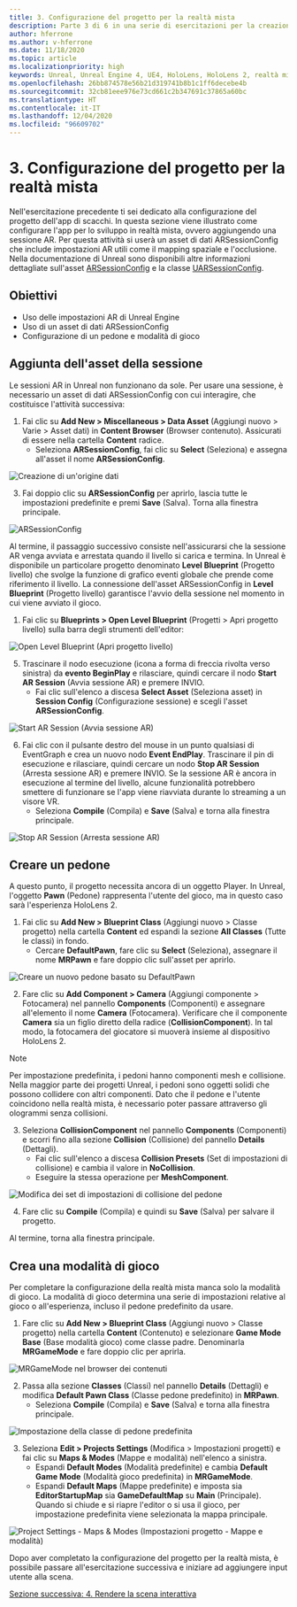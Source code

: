 ```yaml
---
title: 3. Configurazione del progetto per la realtà mista
description: Parte 3 di 6 in una serie di esercitazioni per la creazione di un'app per gli scacchi con Unreal Engine 4 e il plug-in UX Tools di Mixed Reality Toolkit
author: hferrone
ms.author: v-hferrone
ms.date: 11/18/2020
ms.topic: article
ms.localizationpriority: high
keywords: Unreal, Unreal Engine 4, UE4, HoloLens, HoloLens 2, realtà mista, esercitazione, guida introduttiva, mrtk, uxt, UX Tools, documentazione, visore VR realtà mista, visore VR di windows mixed reality, visore per realtà virtuale
ms.openlocfilehash: 26bb874578e56b21d319741b8b1c1ff6decebe4b
ms.sourcegitcommit: 32cb81eee976e73cd661c2b347691c37865a60bc
ms.translationtype: HT
ms.contentlocale: it-IT
ms.lasthandoff: 12/04/2020
ms.locfileid: "96609702"
---
```

# <a name="3-setting-up-your-project-for-mixed-reality"></a>3. Configurazione del progetto per la realtà mista

Nell'esercitazione precedente ti sei dedicato alla configurazione del progetto dell'app di scacchi. In questa sezione viene illustrato come configurare l'app per lo sviluppo in realtà mista, ovvero aggiungendo una sessione AR. Per questa attività si userà un asset di dati ARSessionConfig che include impostazioni AR utili come il mapping spaziale e l'occlusione. Nella documentazione di Unreal sono disponibili altre informazioni dettagliate sull'asset [ARSessionConfig](https://docs.unrealengine.com/en-US/PythonAPI/class/ARSessionConfig.html) e la classe [UARSessionConfig](https://docs.unrealengine.com/en-US/API/Runtime/AugmentedReality/UARSessionConfig/index.html).

## <a name="objectives"></a>Obiettivi

* Uso delle impostazioni AR di Unreal Engine
* Uso di un asset di dati ARSessionConfig
* Configurazione di un pedone e modalità di gioco

## <a name="adding-the-session-asset"></a>Aggiunta dell'asset della sessione

Le sessioni AR in Unreal non funzionano da sole. Per usare una sessione, è necessario un asset di dati ARSessionConfig con cui interagire, che costituisce l'attività successiva:

1. Fai clic su **Add New > Miscellaneous > Data Asset** (Aggiungi nuovo > Varie > Asset dati) in **Content Browser** (Browser contenuto). Assicurati di essere nella cartella **Content** radice.
    * Seleziona **ARSessionConfig**, fai clic su **Select** (Seleziona) e assegna all'asset il nome **ARSessionConfig**.

![Creazione di un'origine dati](images/unreal-uxt/3-createasset.PNG)

3. Fai doppio clic su **ARSessionConfig** per aprirlo, lascia tutte le impostazioni predefinite e premi **Save** (Salva). Torna alla finestra principale.

![ARSessionConfig](images/unreal-uxt/3-arsessionconfig.PNG)

Al termine, il passaggio successivo consiste nell'assicurarsi che la sessione AR venga avviata e arrestata quando il livello si carica e termina. In Unreal è disponibile un particolare progetto denominato **Level Blueprint** (Progetto livello) che svolge la funzione di grafico eventi globale che prende come riferimento il livello. La connessione dell'asset ARSessionConfig in **Level Blueprint** (Progetto livello) garantisce l'avvio della sessione nel momento in cui viene avviato il gioco.

1. Fai clic su **Blueprints > Open Level Blueprint** (Progetti > Apri progetto livello) sulla barra degli strumenti dell'editor:

![Open Level Blueprint (Apri progetto livello)](images/unreal-uxt/3-level-blueprint.PNG)

5. Trascinare il nodo esecuzione (icona a forma di freccia rivolta verso sinistra) da **evento BeginPlay** e rilasciare, quindi cercare il nodo **Start AR Session** (Avvia sessione AR) e premere INVIO.  
    * Fai clic sull'elenco a discesa **Select Asset** (Seleziona asset) in **Session Config** (Configurazione sessione) e scegli l'asset **ARSessionConfig**.

![Start AR Session (Avvia sessione AR)](images/unreal-uxt/3-start-ar-session.PNG)

6. Fai clic con il pulsante destro del mouse in un punto qualsiasi di EventGraph e crea un nuovo nodo **Event EndPlay**. Trascinare il pin di esecuzione e rilasciare, quindi cercare un nodo **Stop AR Session** (Arresta sessione AR) e premere INVIO. Se la sessione AR è ancora in esecuzione al termine del livello, alcune funzionalità potrebbero smettere di funzionare se l'app viene riavviata durante lo streaming a un visore VR.
    * Seleziona **Compile** (Compila) e **Save** (Salva) e torna alla finestra principale.

![Stop AR Session (Arresta sessione AR)](images/unreal-uxt/3-stoparsession.PNG)

## <a name="create-a-pawn"></a>Creare un pedone

A questo punto, il progetto necessita ancora di un oggetto Player. In Unreal, l'oggetto **Pawn** (Pedone) rappresenta l'utente del gioco, ma in questo caso sarà l'esperienza HoloLens 2.

1. Fai clic su **Add New > Blueprint Class** (Aggiungi nuovo > Classe progetto) nella cartella **Content** ed espandi la sezione **All Classes** (Tutte le classi) in fondo.
    * Cercare **DefaultPawn**, fare clic su **Select** (Seleziona), assegnare il nome **MRPawn** e fare doppio clic sull'asset per aprirlo.

![Creare un nuovo pedone basato su DefaultPawn](images/unreal-uxt/3-defaultpawn.PNG)

2. Fare clic su **Add Component > Camera** (Aggiungi componente > Fotocamera) nel pannello **Components** (Componenti) e assegnare all'elemento il nome **Camera** (Fotocamera). Verificare che il componente **Camera** sia un figlio diretto della radice (**CollisionComponent**). In tal modo, la fotocamera del giocatore si muoverà insieme al dispositivo HoloLens 2.

> [!NOTE]
> Per impostazione predefinita, i pedoni hanno componenti mesh e collisione. Nella maggior parte dei progetti Unreal, i pedoni sono oggetti solidi che possono collidere con altri componenti. Dato che il pedone e l'utente coincidono nella realtà mista, è necessario poter passare attraverso gli ologrammi senza collisioni.

3. Seleziona **CollisionComponent** nel pannello **Components** (Componenti) e scorri fino alla sezione **Collision** (Collisione) del pannello **Details** (Dettagli).
    * Fai clic sull'elenco a discesa **Collision Presets** (Set di impostazioni di collisione) e cambia il valore in **NoCollision**.
    * Eseguire la stessa operazione per **MeshComponent**.

![Modifica dei set di impostazioni di collisione del pedone](images/unreal-uxt/3-nocollision.PNG)

4. Fare clic su **Compile** (Compila) e quindi su **Save** (Salva) per salvare il progetto.

Al termine, torna alla finestra principale.

## <a name="create-a-game-mode"></a>Crea una modalità di gioco

Per completare la configurazione della realtà mista manca solo la modalità di gioco. La modalità di gioco determina una serie di impostazioni relative al gioco o all'esperienza, incluso il pedone predefinito da usare.

1.  Fare clic su **Add New > Blueprint Class** (Aggiungi nuovo > Classe progetto) nella cartella **Content** (Contenuto) e selezionare **Game Mode Base** (Base modalità gioco) come classe padre. Denominarla **MRGameMode** e fare doppio clic per aprirla.

![MRGameMode nel browser dei contenuti](images/unreal-uxt/3-gamemode.PNG)

2.  Passa alla sezione **Classes** (Classi) nel pannello **Details** (Dettagli) e modifica **Default Pawn Class** (Classe pedone predefinito) in **MRPawn**.
    * Seleziona **Compile** (Compila) e **Save** (Salva) e torna alla finestra principale.

![Impostazione della classe di pedone predefinita](images/unreal-uxt/3-setpawn.PNG)

3.  Seleziona **Edit > Projects Settings** (Modifica > Impostazioni progetti) e fai clic su **Maps & Modes** (Mappe e modalità) nell'elenco a sinistra.
    * Espandi **Default Modes** (Modalità predefinite) e cambia **Default Game Mode** (Modalità gioco predefinita) in **MRGameMode**.
    * Espandi **Default Maps** (Mappe predefinite) e imposta sia **EditorStartupMap** sia **GameDefaultMap** su **Main** (Principale). Quando si chiude e si riapre l'editor o si usa il gioco, per impostazione predefinita viene selezionata la mappa principale.

![Project Settings - Maps & Modes (Impostazioni progetto - Mappe e modalità)](images/unreal-uxt/3-mapsandmodes.PNG)

Dopo aver completato la configurazione del progetto per la realtà mista, è possibile passare all'esercitazione successiva e iniziare ad aggiungere input utente alla scena.

[Sezione successiva: 4. Rendere la scena interattiva](unreal-uxt-ch4.md)
